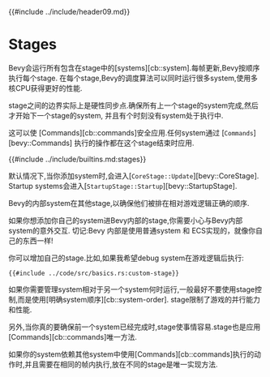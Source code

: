 {{#include ../include/header09.md}}

# Stages

Bevy会运行所有包含在stage中的[systems][cb::system].每帧更新,Bevy按顺序执行每个stage.
在每个stage,Bevy的调度算法可以同时运行很多system,使用多核CPU获得更好的性能.

stage之间的边界实际上是硬性同步点.确保所有上一个stage的system完成,然后才开始下一个stage的system,
并且有个时刻没有system处于执行中.

这可以使 [Commands][cb::commands]安全应用.任何system通过 [`Commands`][bevy::Commands] 执行的操作都在这个stage结束时应用.

{{#include ../include/builtins.md:stages}}

默认情况下,当你添加system时,会进入[`CoreStage::Update`][bevy::CoreStage].
Startup systems会进入[`StartupStage::Startup`][bevy::StartupStage].

Bevy的内部system在其他stage,以确保他们被排在相对游戏逻辑正确的顺序.

如果你想添加你自己的system进Bevy内部的stage,你需要小心与Bevy内部system的意外交互.
切记:Bevy 内部是使用普通system 和 ECS实现的，就像你自己的东西一样!

你可以增加自己的stage.比如,如果我希望debug system在游戏逻辑后执行:

```rust,no_run,noplayground
{{#include ../code/src/basics.rs:custom-stage}}
```

如果你需要管理system相对于另一个system何时运行,一般最好不要使用stage控制,而是使用[明确system顺序][cb::system-order].
stage限制了游戏的并行能力和性能.

另外,当你真的要确保前一个system已经完成时,stage使事情容易.stage也是应用[Commands][cb::commands]唯一方法.

如果你的system依赖其他system中使用[Commands][cb::commands]执行的动作时,并且需要在相同的帧内执行,放在不同的stage是唯一实现方法.
